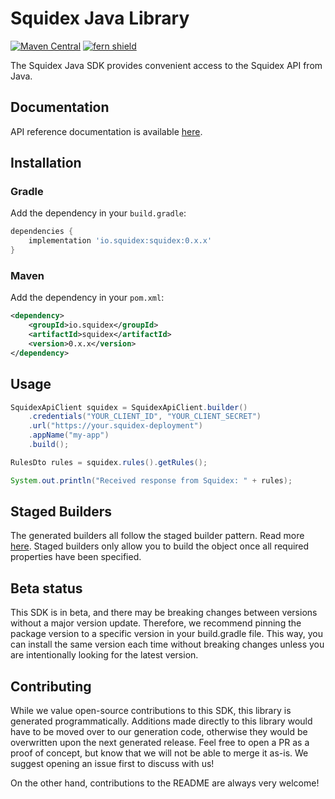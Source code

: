 # Squidex Java Library

[![Maven Central](https://img.shields.io/maven-central/v/io.squidex/squidex)](https://central.sonatype.com/artifact/io.squidex/squidex) 
[![fern shield](https://img.shields.io/badge/%F0%9F%8C%BF-SDK%20generated%20by%20Fern-brightgreen)](https://github.com/fern-api/fern)

The Squidex Java SDK provides convenient access to the Squidex API from Java. 

## Documentation

API reference documentation is available [here](https://cloud.squidex.io/api/docs).

## Installation

### Gradle

Add the dependency in your `build.gradle`:

```groovy
dependencies {
    implementation 'io.squidex:squidex:0.x.x'
}
```

### Maven

Add the dependency in your `pom.xml`:

```xml
<dependency>
    <groupId>io.squidex</groupId>
    <artifactId>squidex</artifactId>
    <version>0.x.x</version>
</dependency>
```

## Usage

```java
SquidexApiClient squidex = SquidexApiClient.builder()
    .credentials("YOUR_CLIENT_ID", "YOUR_CLIENT_SECRET")
    .url("https://your.squidex-deployment")
    .appName("my-app")
    .build();

RulesDto rules = squidex.rules().getRules();

System.out.println("Received response from Squidex: " + rules);
```

## Staged Builders
The generated builders all follow the staged builder pattern. Read more [here](https://immutables.github.io/immutable.html#staged-builder). 
Staged builders only allow you to build the object once all required properties have been specified. 

## Beta status

This SDK is in beta, and there may be breaking changes between versions without a major version update. 
Therefore, we recommend pinning the package version to a specific version in your build.gradle file. 
This way, you can install the same version each time without breaking changes unless you are intentionally 
looking for the latest version.

## Contributing

While we value open-source contributions to this SDK, this library is generated programmatically.
Additions made directly to this library would have to be moved over to our generation code, otherwise 
they would be overwritten upon the next generated release. Feel free to open a PR as a proof of concept, 
but know that we will not be able to merge it as-is. We suggest opening an issue first to discuss with us!

On the other hand, contributions to the README are always very welcome!

